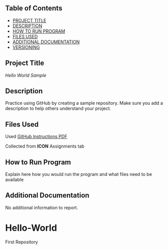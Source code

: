 
## Table of Contents

- [PROJECT TITLE](#Project-Title)
- [DESCRIPTION](#Description)
- [HOW TO RUN PROGRAM](#How-to-run-program)
- [FILES USED](#files-used)
- [ADDITIONAL DOCUMENTATION](#additional-documentation)
- [VERSIONING](#versioning)

## Project Title

*Hello World Sample*

## Description

Practice using GitHub by creating a sample repository. Make sure you add a description to help others understand your project.

## Files Used

Used [GitHub Instructions PDF](path/to/https://github.com/jessicaunternahrer/Hello-World/blob/main/GitHub%20Setup%20Instructions.pdf)
  
Collected from **ICON** Assignments tab
## How to Run Program

Explain here how you would run the program and what files need to be available

## Additional Documentation

No additional information to report.

# Hello-World
First Repository
